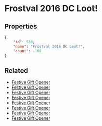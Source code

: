 # Frostval 2016 DC Loot!

<no description available>

## Properties

```json
{
    "id": 539,
    "name": "Frostval 2016 DC Loot!",
    "count": -100
}
```

## Related

- [Festive Gift Opener](../items/16894-festive-gift-opener.md)
- [Festive Gift Opener](../items/16895-festive-gift-opener.md)
- [Festive Gift Opener](../items/16896-festive-gift-opener.md)
- [Festive Gift Opener](../items/16897-festive-gift-opener.md)
- [Festive Gift Opener](../items/16898-festive-gift-opener.md)
- [Festive Gift Opener](../items/16899-festive-gift-opener.md)
- [Festive Gift Opener](../items/16900-festive-gift-opener.md)
- [Festive Gift Opener](../items/16901-festive-gift-opener.md)

